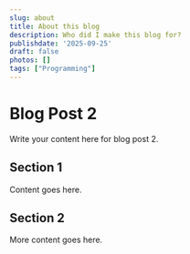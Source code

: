```yaml
---
slug: about
title: About this blog
description: Who did I make this blog for?
publishdate: '2025-09-25'
draft: false
photos: []
tags: ["Programming"]
---
```

# Blog Post 2

Write your content here for blog post 2.

## Section 1

Content goes here.

## Section 2

More content goes here.
